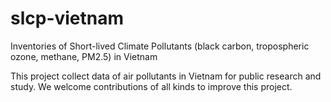# slcp-vietnam
Inventories of Short-lived Climate Pollutants (black carbon, tropospheric ozone, methane, PM2.5) in Vietnam

This project collect data of air pollutants in Vietnam for public research and study.
We welcome contributions of all kinds to improve this project.
